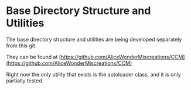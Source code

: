 Base Directory Structure and Utilities
======================================

The base directory structure and utilities are being developed separately from
this git.

They can be found at [https://github.com/AliceWonderMiscreations/CCM](https://github.com/AliceWonderMiscreations/CCM)

Right now the only utility that exists is the autoloader class, and it is only
partially tested.
